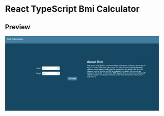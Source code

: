 # React TypeScript Bmi Calculator

## Preview

![](./src/images/Screenshot%202023-12-21%20at%2017-09-57%20Bmi%20Calculator.png)
